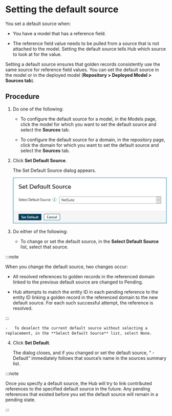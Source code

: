 # Setting the default source 

<head>
  <meta name="guidename" content="DataHub"/>
  <meta name="context" content="GUID-792dcd2c-083f-4d3e-afbe-503ca3a8ac0b"/>
</head>


You set a default source when: 

- You have a model that has a reference field.

- The reference field value needs to be pulled from a source that is not attached to the model. Setting the default source tells Hub which source to look at for the value.

Setting a default source ensures that golden records consistently use the same source for reference field values. You can set the default source in the model or in the deployed model (**Repository > Deployed Model > Sources tab**).

## Procedure

1.  Do one of the following:

    -   To configure the default source for a model, in the Models page, click the model for which you want to set the default source and select the **Sources** tab.

    -   To configure the default source for a domain, in the repository page, click the domain for which you want to set the default source and select the **Sources** tab.

2.  Click **Set Default Source**.

    The Set Default Source dialog appears.

    ![Set Default Source dialog](../Images/Repositories/img-hub-set_default_source_179afa0b-4c52-45d7-bba4-1244ed0bde75.jpg)

3.  Do either of the following:

    -   To change or set the default source, in the **Select Default Source** list, select that source.

:::note

When you change the default source, two changes occur:

 - All resolved references to golden records in the referenced domain linked to the previous default source are changed to Pending.

- Hub attempts to match the entity ID in each pending reference to the entity ID linking a golden record in the referenced domain to the new default source. For each such successful attempt, the reference is resolved.

:::

    -   To deselect the current default source without selecting a replacement, in the **Select Default Source** list, select None.

4.  Click **Set Default**.

    The dialog closes, and if you changed or set the default source, “ - Default” immediately follows that source’s name in the sources summary list.

:::note

Once you specify a default source, the Hub will try to link contributed references to the specified default source in the future. Any pending references that existed before you set the default source will remain in a pending state.

:::
